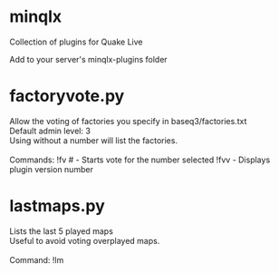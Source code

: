 # minqlx
Collection of plugins for Quake Live

Add to your server's minqlx-plugins folder

# factoryvote.py
Allow the voting of factories you specify in baseq3/factories.txt<br>
Default admin level: 3<br>
Using without a number will list the factories.<br>
<br>
Commands:
!fv # - Starts vote for the number selected
!fvv  - Displays plugin version number

# lastmaps.py
Lists the last 5 played maps<br>
Useful to avoid voting overplayed maps.<br>
<br>
Command: !lm
